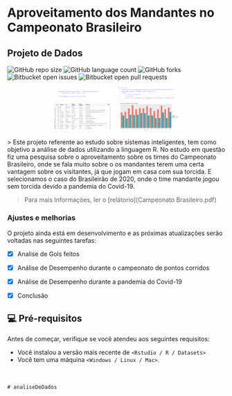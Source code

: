 # Aproveitamento dos Mandantes no Campeonato Brasileiro
## Projeto de Dados


![GitHub repo size](https://img.shields.io/github/repo-size/iamjvictor/ImcCalculator?style=for-the-badge)
![GitHub language count](https://img.shields.io/github/languages/count/iamjvictor/ImcCalculator?style=for-the-badge)
![GitHub forks](https://img.shields.io/github/forks/iamjvictor/ImcCalculator?style=for-the-badge)
![Bitbucket open issues](https://img.shields.io/bitbucket/issues/iamjvictor/ImcCalculator?style=for-the-badge)
![Bitbucket open pull requests](https://img.shields.io/bitbucket/pr-raw/iamjvictor/ImcCalculator?style=for-the-badge)
<p align="center" width="100%">
    <img width="30%" src="Gols.png">
    <img width="30%" src="grafico.png">
    
</p>
> Este projeto referente ao estudo sobre sistemas inteligentes, tem como objetivo a análise de dados utilizando a linguagem R. No estudo em questão fiz uma pesquisa sobre o aproveitamento sobre os times do Campeonato Brasileiro, onde se fala muito sobre o os mandantes terem uma certa vantagem sobre os visitantes, já que jogam em casa com sua torcida. E selecionamos o caso do Brasileirão de 2020, onde o time mandante jogou sem torcida devido a pandemia do Covid-19.

> Para mais Informações, ler o [relátorio](Campeonato Brasileiro.pdf)

### Ajustes e melhorias

O projeto ainda está em desenvolvimento e as próximas atualizações serão voltadas nas seguintes tarefas:

- [x] Analise de Gols feitos
- [x] Análise de Desempenho durante o campeonato de pontos corridos
- [x] Análise de Desempenho durante a pandemia do Covid-19
- [x] Conclusão


## 💻 Pré-requisitos

Antes de começar, verifique se você atendeu aos seguintes requisitos:

* Você instalou a versão mais recente de `<Rstudio / R / Datasets>`
* Você tem uma máquina `<Windows / Linux / Mac>`. 



```


#   a n a l i s e D e D a d o s 
 
 